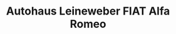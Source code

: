 ---
title: "Autohaus Leineweber FIAT Alfa Romeo"
url: /nierstein/autohaus-leineweber-fiat-alfa-romeo/
shop: Autowerkstatt
---